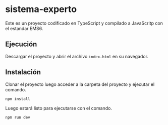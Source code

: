 # sistema-experto
Este es un proyecto codificado en TypeScript y compilado a JavaScritp con el estandar EMS6.
## Ejecución
Descargar el proyecto y abrir el archivo `index.html` en su navegador.

## Instalación
Clonar el proyecto luego acceder a la carpeta del proyecto y ejecutar el comando.

`npm install`

Luego estará listo para ejecutarse con el comando.

`npm run dev`

